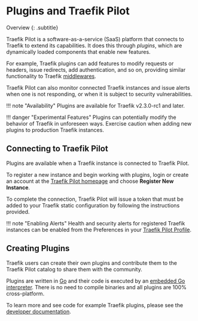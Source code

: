 # Plugins and Traefik Pilot

Overview
{: .subtitle}

Traefik Pilot is a software-as-a-service (SaaS) platform that connects to Traefik to extend its capabilities.
It does this through *plugins*, which are dynamically loaded components that enable new features.

For example, Traefik plugins can add features to modify requests or headers, issue redirects, add authentication, and so on, providing similar functionality to Traefik [middlewares](https://doc.traefik.io/traefik/middlewares/overview/).

Traefik Pilot can also monitor connected Traefik instances and issue alerts when one is not responding, or when it is subject to security vulnerabilities.

!!! note "Availability"
    Plugins are available for Traefik v2.3.0-rc1 and later.
    
!!! danger "Experimental Features"
    Plugins can potentially modify the behavior of Traefik in unforeseen ways.
    Exercise caution when adding new plugins to production Traefik instances.

## Connecting to Traefik Pilot

Plugins are available when a Traefik instance is connected to Traefik Pilot.

To register a new instance and begin working with plugins, login or create an account at the [Traefik Pilot homepage](https://pilot.traefik.io) and choose **Register New Instance**.

To complete the connection, Traefik Pilot will issue a token that must be added to your Traefik static configuration by following the instructions provided.

!!! note "Enabling Alerts" 
    Health and security alerts for registered Traefik instances can be enabled from the Preferences in your [Traefik Pilot Profile](https://pilot.traefik.io/profile).

## Creating Plugins

Traefik users can create their own plugins and contribute them to the Traefik Pilot catalog to share them with the community.

Plugins are written in [Go](https://golang.org/) and their code is executed by an [embedded Go interpreter](https://github.com/traefik/yaegi).
There is no need to compile binaries and all plugins are 100% cross-platform.

To learn more and see code for example Traefik plugins, please see the [developer documentation](https://github.com/traefik/plugindemo).
